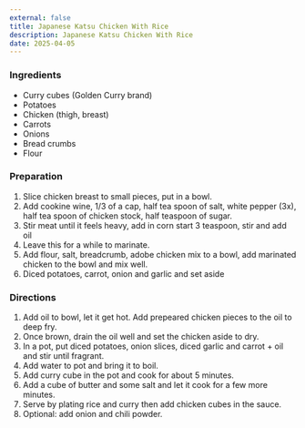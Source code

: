 ```yaml
---
external: false
title: Japanese Katsu Chicken With Rice
description: Japanese Katsu Chicken With Rice
date: 2025-04-05
---
```


### Ingredients

- Curry cubes (Golden Curry brand)
- Potatoes
- Chicken (thigh, breast)
- Carrots
- Onions
- Bread crumbs
- Flour

### Preparation

1. Slice chicken breast to small pieces, put in a bowl.
2. Add cookine wine, 1/3 of a cap, half tea spoon of salt, white pepper (3x), half tea spoon of chicken stock, half teaspoon of sugar.
3. Stir meat until it feels heavy, add in corn start 3 teaspoon, stir and add oil
4. Leave this for a while to marinate.
5. Add flour, salt, breadcrumb, adobe chicken mix to a bowl, add marinated chicken to the bowl and mix well.
6. Diced potatoes, carrot, onion and garlic and set aside

### Directions

1. Add oil to bowl, let it get hot. Add prepeared chicken pieces to the oil to deep fry.
2. Once brown, drain the oil well and set the chicken aside to dry.
3. In a pot, put diced potatoes, onion slices, diced garlic and carrot + oil and stir until fragrant.
4. Add water to pot and bring it to boil.
5. Add curry cube in the pot and cook for about 5 minutes.
6. Add a cube of butter and some salt and let it cook for a few more minutes.
7. Serve by plating rice and curry then add chicken cubes in the sauce.
8. Optional: add onion and chili powder.
